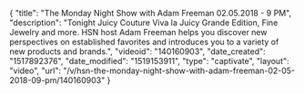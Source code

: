 {
    "title": "The Monday Night Show with Adam Freeman 02.05.2018 - 9 PM",
    "description": "Tonight Juicy Couture Viva la Juicy Grande Edition, Fine Jewelry and more. HSN host Adam Freeman helps you discover new perspectives on established favorites and introduces you to a variety of new products and brands.",
    "videoid": "140160903",
    "date_created": "1517892376",
    "date_modified": "1519153911",
    "type": "captivate",
    "layout": "video",
    "url": "\/v\/hsn-the-monday-night-show-with-adam-freeman-02-05-2018-09-pm\/140160903"
}